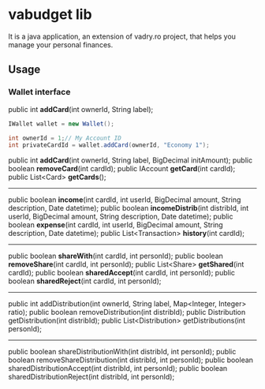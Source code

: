 
# vabudget lib
It is a java application, an extension of vadry.ro project, that helps you manage your personal finances.

## Usage



### Wallet interface

public int **addCard**(int ownerId, String label);
```java
IWallet wallet = new Wallet();

int ownerId = 1;// My Account ID
int privateCardId = wallet.addCard(ownerId, "Economy 1");
```
public int **addCard**(int ownerId, String label, BigDecimal initAmount);
public boolean **removeCard**(int cardId);
public IAccount **getCard**(int cardId);
public List\<Card\> **getCards**();

---

public boolean **income**(int cardId, int userId, BigDecimal amount, String description, Date datetime);
public boolean **incomeDistrib**(int distribId, int userId, BigDecimal amount, String description, Date datetime);
public boolean **expense**(int cardId, int userId, BigDecimal amount, String description, Date datetime);
public List\<Transaction\> **history**(int cardId);

---

public boolean **shareWith**(int cardId, int personId);
public boolean **removeShare**(int cardId, int personId);
public List\<Share\> **getShared**(int cardId);
public boolean **sharedAccept**(int cardId, int personId);
public boolean **sharedReject**(int cardId, int personId);

---

public int addDistribution(int ownerId, String label, Map<Integer, Integer> ratio);
public boolean removeDistribution(int distribId);
public Distribution getDistribution(int distribId);
public List\<Distribution\> getDistributions(int personId);

---

public boolean shareDistributionWith(int distribId, int personId);
public boolean removeShareDistribution(int distribId, int personId);
public boolean sharedDistributionAccept(int distribId, int personId);
public boolean sharedDistributionReject(int distribId, int personId);

